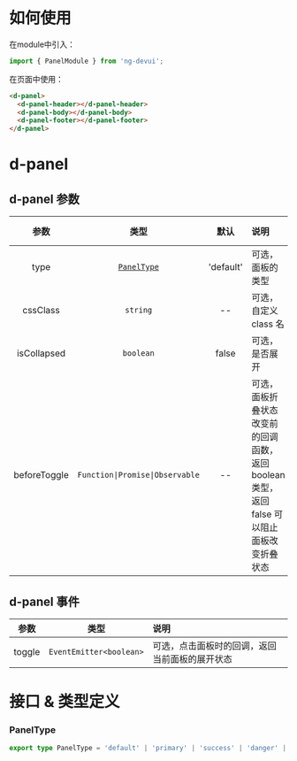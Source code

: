 # 如何使用

在module中引入：
```ts
import { PanelModule } from 'ng-devui';
```

在页面中使用：
```html
<d-panel>
  <d-panel-header></d-panel-header>
  <d-panel-body></d-panel-body>
  <d-panel-footer></d-panel-footer>
</d-panel>
```

# d-panel
## d-panel 参数

|     参数     |              类型               |   默认    | 说明                                                                                       | 跳转 Demo                                                   |
| :----------: | :-----------------------------: | :-------: | :----------------------------------------------------------------------------------------- | ----------------------------------------------------------- |
|     type     |            [`PanelType`](#paneltype)             | 'default' | 可选，面板的类型                                                                           | [基本用法](demo#basic-usage)              |
|   cssClass   |            `string`             |    --     | 可选，自定义 class 名                                                                      |
| isCollapsed  |            `boolean`            |   false   | 可选，是否展开                                                                             | [基本用法](demo#basic-usage)              |
| beforeToggle | `Function\|Promise\|Observable` |    --     | 可选，面板折叠状态改变前的回调函数，返回 boolean 类型，返回 false 可以阻止面板改变折叠状态 | [根据条件阻止折叠](demo#condition-change) |

## d-panel 事件

|  参数  |          类型           | 说明                                           |
| :----: | :---------------------: | :--------------------------------------------- |
| toggle | `EventEmitter<boolean>` | 可选，点击面板时的回调，返回当前面板的展开状态 |

# 接口 & 类型定义

### PanelType
```ts
export type PanelType = 'default' | 'primary' | 'success' | 'danger' | 'warning' | 'info'; 
```